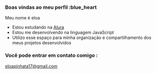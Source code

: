 ### Boas vindas ao meu perfil :blue_heart

Meu nome é eloa

- Estou estudando na [Alura](https://www.alura.com.br)
- Estou me desenvolvendo na linguagem JavaScript
- Utilizo esse espaço para minha organização e compartilhamento dos meus projetos desenvolvidos

### Você pode entrar em contato comigo : 

eloapinhata17@gmail.com





